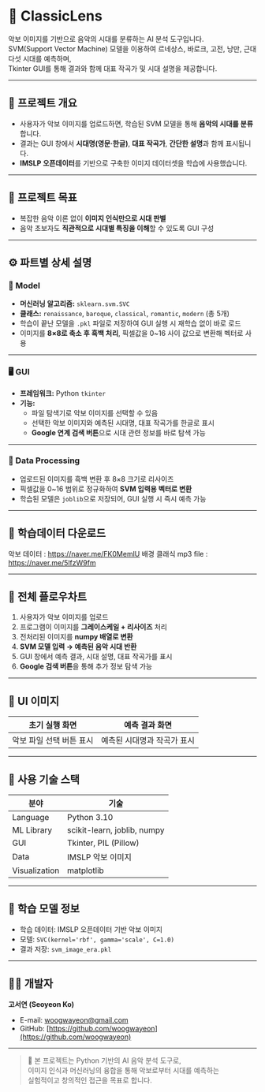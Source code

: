 # 🎼 ClassicLens

악보 이미지를 기반으로 음악의 시대를 분류하는 AI 분석 도구입니다.  
SVM(Support Vector Machine) 모델을 이용하여 르네상스, 바로크, 고전, 낭만, 근대 다섯 시대를 예측하며,  
Tkinter GUI를 통해 결과와 함께 대표 작곡가 및 시대 설명을 제공합니다.

---

## 📘 프로젝트 개요

- 사용자가 악보 이미지를 업로드하면, 학습된 SVM 모델을 통해 **음악의 시대를 분류**합니다.  
- 결과는 GUI 창에서 **시대명(영문·한글)**, **대표 작곡가**, **간단한 설명**과 함께 표시됩니다.  
- **IMSLP 오픈데이터**를 기반으로 구축한 이미지 데이터셋을 학습에 사용했습니다.

---

## 🎯 프로젝트 목표

- 복잡한 음악 이론 없이 **이미지 인식만으로 시대 판별**  
- 음악 초보자도 **직관적으로 시대별 특징을 이해**할 수 있도록 GUI 구성  

---

## ⚙️ 파트별 상세 설명

### 🧠 Model
- **머신러닝 알고리즘:** `sklearn.svm.SVC`  
- **클래스:** `renaissance`, `baroque`, `classical`, `romantic`, `modern` (총 5개)  
- 학습이 끝난 모델을 `.pkl` 파일로 저장하여 GUI 실행 시 재학습 없이 바로 로드  
- 이미지를 **8×8로 축소 후 흑백 처리**, 픽셀값을 0~16 사이 값으로 변환해 벡터로 사용  

---

### 🖥️ GUI
- **프레임워크:** Python `tkinter`  
- **기능:**
  - 파일 탐색기로 악보 이미지를 선택할 수 있음  
  - 선택한 악보 이미지와 예측된 시대명, 대표 작곡가를 한글로 표시  
  - **Google 연계 검색 버튼**으로 시대 관련 정보를 바로 탐색 가능  

---

### 🧩 Data Processing
- 업로드된 이미지를 흑백 변환 후 8×8 크기로 리사이즈  
- 픽셀값을 0~16 범위로 정규화하여 **SVM 입력용 벡터로 변환**  
- 학습된 모델은 `joblib`으로 저장되어, GUI 실행 시 즉시 예측 가능  

---

## 📁 학습데이터 다운로드

악보 데이터 : https://naver.me/FK0MemlU
배경 클래식 mp3 file : https://naver.me/5lfzW9fm

---

## 🔄 전체 플로우차트

1. 사용자가 악보 이미지를 업로드  
2. 프로그램이 이미지를 **그레이스케일 + 리사이즈** 처리  
3. 전처리된 이미지를 **numpy 배열로 변환**  
4. **SVM 모델 입력 → 예측된 음악 시대 반환**  
5. GUI 창에서 예측 결과, 시대 설명, 대표 작곡가를 표시  
6. **Google 검색 버튼**을 통해 추가 정보 탐색 가능  

---

## 🎨 UI 이미지

| 초기 실행 화면 | 예측 결과 화면 |
|----------------|----------------|
| 악보 파일 선택 버튼 표시 | 예측된 시대명과 작곡가 표시 |

---

## 🧩 사용 기술 스택

| 분야 | 기술 |
|------|------|
| Language | Python 3.10 |
| ML Library | scikit-learn, joblib, numpy |
| GUI | Tkinter, PIL (Pillow) |
| Data | IMSLP 악보 이미지 |
| Visualization | matplotlib |

---

## 🧠 학습 모델 정보

- 학습 데이터: IMSLP 오픈데이터 기반 악보 이미지  
- 모델: `SVC(kernel='rbf', gamma='scale', C=1.0)`  
- 결과 저장: `svm_image_era.pkl`  

---

## 👩‍💻 개발자

**고서연 (Seoyeon Ko)**  
- E-mail: [woogwayeon@gmail.com](mailto:woogwayeon@gmail.com)  
- GitHub: [https://github.com/woogwayeon](https://github.com/woogwayeon)  

---

> 📍 본 프로젝트는 Python 기반의 AI 음악 분석 도구로,  
> 이미지 인식과 머신러닝의 융합을 통해 악보로부터 시대를 예측하는  
> 실험적이고 창의적인 접근을 목표로 합니다.
